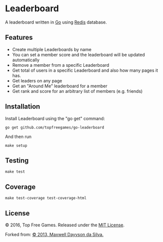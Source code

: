 Leaderboard
===========

A leaderboard written in [Go](http://golang.org/) using [Redis](http://redis.io/) database.

Features
--------

* Create multiple Leaderboards by name
* You can set a member score and the leaderboard will be updated automatically
* Remove a member from a specific Leaderboard
* Get total of users in a specific Leaderboard and also how many pages it has.
* Get leaders on any page
* Get an "Around Me" leaderboard for a member
* Get rank and score for an arbitrary list of members (e.g. friends)

Installation
------------

Install Leaderboard using the "go get" command:

    go get github.com/topfreegames/go-leaderboard

And then run

    make setup

Testing
-------
    make test

Coverage
---------
    make test-coverage test-coverage-html


License
-------
© 2016, Top Free Games. Released under the [MIT License](LICENSE).

Forked from:
[© 2013, Maxwell Dayvson da Silva.](https://github.com/dayvson/go-leaderboard)
